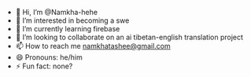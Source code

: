 - 👋 Hi, I’m @Namkha-hehe
- 👀 I’m interested in becoming a swe
- 🌱 I’m currently learning firebase
- 💞️ I’m looking to collaborate on an ai tibetan-english translation project
- 📫 How to reach me namkhatashee@gmail.com
- 😄 Pronouns: he/him
- ⚡ Fun fact: none?

<!---
Namkha-hehe/Namkha-hehe is a ✨ special ✨ repository because its `README.md` (this file) appears on your GitHub profile.
You can click the Preview link to take a look at your changes.
--->
